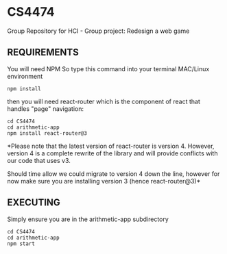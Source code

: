 # CS4474
Group Repository for HCI - Group project: Redesign a web game

REQUIREMENTS
-------------

You will need NPM
So type this command into your terminal MAC/Linux environment

	npm install

then you will need react-router which is the component of react that handles "page" navigation:

	cd CS4474
	cd arithmetic-app
	npm install react-router@3

*Please note that the latest version of react-router is version 4. However, version 4 is a complete rewrite of the library and will provide conflicts with our code that uses v3.

Should time allow we could migrate to version 4 down the line, however for now make sure you are installing version 3 (hence react-router@3)*


EXECUTING
----------

Simply ensure you are in the arithmetic-app subdirectory

	cd CS4474
	cd arithmetic-app
	npm start
